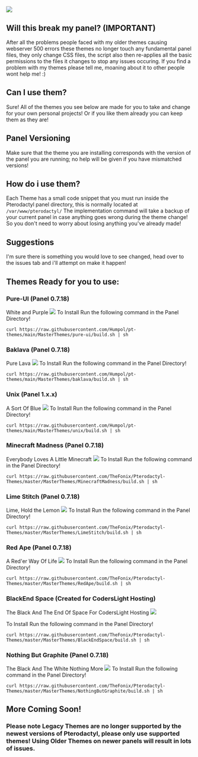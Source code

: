 ![](https://github.com/TheFonix/Pterodactyl-Themes/blob/master/pteroBanner.png?)
=======

## Will this break my panel? (IMPORTANT)
After all the problems people faced with my older themes causing webserver 500 errors these themes no longer touch any fundamental panel files, they only change CSS files, the script also then re-applies all the basic permissions to the files it changes to stop any issues occuring. If you find a problem with my themes please tell me, moaning about it to other people wont help me! :) 

## Can I use them?
Sure! All of the themes you see below are made for you to take and change for your own personal projects! Or if you like them already you can keep them as they are!

## Panel Versioning
Make sure that the theme you are installing corresponds with the version of the panel you are running; no help will be given if you have mismatched versions!
## How do i use them?
Each Theme has a small code snippet that you must run inside the Pterodactyl panel directory, this is normally located at `/var/www/pterodactyl/` The implementation command will take a backup of your current panel in case anything goes wrong during the theme change! So you don't need to worry about losing anything you've already made!

## Suggestions
I'm sure there is something you would love to see changed, head over to the issues tab and i'll attempt on make it happen!

## Themes Ready for you to use:

### Pure-UI (Panel 0.7.18)
White and Purple
![](https://i.ibb.co/yYk3h51/image.png)
To Install Run the following command in the Panel Directory!
```
curl https://raw.githubusercontent.com/Humpol/pt-themes/main/MasterThemes/pure-ui/build.sh | sh
```

### Baklava (Panel 0.7.18)
Pure Lava
![](https://i.imgur.com/IUPbhKy.png)
To Install Run the following command in the Panel Directory!
```
curl https://raw.githubusercontent.com/Humpol/pt-themes/main/MasterThemes/baklava/build.sh | sh
```

### Unix (Panel 1.x.x)
A Sort Of Blue
![](https://i.ibb.co/16fCg2m/image.png?)
To Install Run the following command in the Panel Directory!
```
curl https://raw.githubusercontent.com/Humpol/pt-themes/main/MasterThemes/unix/build.sh | sh
```

### Minecraft Madness (Panel 0.7.18)
Everybody Loves A Little Minecraft
![](https://github.com/TheFonix/Pterodactyl-Themes/blob/master/MasterThemes/MinecraftMadness/ss/MinecraftMadness.png?)
To Install Run the following command in the Panel Directory!
```
curl https://raw.githubusercontent.com/TheFonix/Pterodactyl-Themes/master/MasterThemes/MinecraftMadness/build.sh | sh
```


### Lime Stitch (Panel 0.7.18)
Lime, Hold the Lemon
![](https://github.com/TheFonix/Pterodactyl-Themes/blob/master/MasterThemes/LimeStitch/ss/LimeStitch.png?)
To Install Run the following command in the Panel Directory!
```
curl https://raw.githubusercontent.com/TheFonix/Pterodactyl-Themes/master/MasterThemes/LimeStitch/build.sh | sh
```


### Red Ape (Panel 0.7.18)
A Red'er Way Of Life
![](https://github.com/TheFonix/Pterodactyl-Themes/blob/master/MasterThemes/RedApe/ss/Red_Ape.png?)
To Install Run the following command in the Panel Directory!
```
curl https://raw.githubusercontent.com/TheFonix/Pterodactyl-Themes/master/MasterThemes/RedApe/build.sh | sh
```


### BlackEnd Space (Created for CodersLight Hosting)
The Black And The End Of Space For CodersLight Hosting
![](https://github.com/TheFonix/Pterodactyl-Themes/blob/master/MasterThemes/BlackEndSpace/SS/BlackendSpace.png?)

To Install Run the following command in the Panel Directory!
```
curl https://raw.githubusercontent.com/TheFonix/Pterodactyl-Themes/master/MasterThemes/BlackEndSpace/build.sh | sh
```


### Nothing But Graphite (Panel 0.7.18)
The Black And The White Nothing More
![](https://github.com/TheFonix/Pterodactyl-Themes/blob/master/MasterThemes/NothingButGraphite/SS/NothingButGraphite.png?)
To Install Run the following command in the Panel Directory!
```
curl https://raw.githubusercontent.com/TheFonix/Pterodactyl-Themes/master/MasterThemes/NothingButGraphite/build.sh | sh
```
## More Coming Soon!

### Please note Legacy Themes are no longer supported by the newest versions of Pterodactyl, please only use supported themes! Using Older Themes on newer panels will result in lots of issues.
